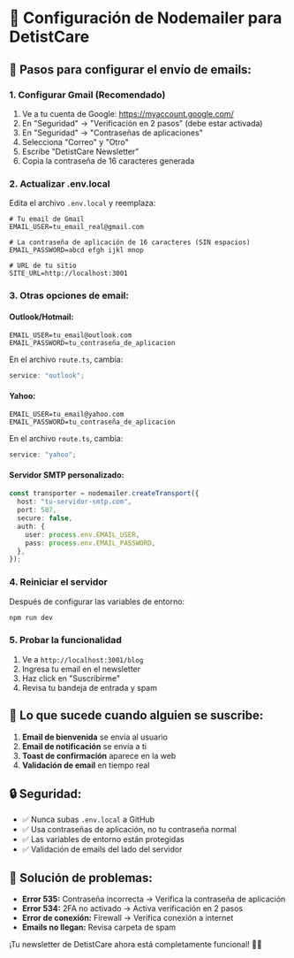 # 📧 Configuración de Nodemailer para DetistCare

## 🔧 Pasos para configurar el envío de emails:

### 1. **Configurar Gmail (Recomendado)**

1. Ve a tu cuenta de Google: https://myaccount.google.com/
2. En "Seguridad" → "Verificación en 2 pasos" (debe estar activada)
3. En "Seguridad" → "Contraseñas de aplicaciones"
4. Selecciona "Correo" y "Otro"
5. Escribe "DetistCare Newsletter"
6. Copia la contraseña de 16 caracteres generada

### 2. **Actualizar .env.local**

Edita el archivo `.env.local` y reemplaza:

```env
# Tu email de Gmail
EMAIL_USER=tu_email_real@gmail.com

# La contraseña de aplicación de 16 caracteres (SIN espacios)
EMAIL_PASSWORD=abcd efgh ijkl mnop

# URL de tu sitio
SITE_URL=http://localhost:3001
```

### 3. **Otras opciones de email:**

#### **Outlook/Hotmail:**

```env
EMAIL_USER=tu_email@outlook.com
EMAIL_PASSWORD=tu_contraseña_de_aplicacion
```

En el archivo `route.ts`, cambia:

```typescript
service: "outlook";
```

#### **Yahoo:**

```env
EMAIL_USER=tu_email@yahoo.com
EMAIL_PASSWORD=tu_contraseña_de_aplicacion
```

En el archivo `route.ts`, cambia:

```typescript
service: "yahoo";
```

#### **Servidor SMTP personalizado:**

```typescript
const transporter = nodemailer.createTransport({
  host: "tu-servidor-smtp.com",
  port: 587,
  secure: false,
  auth: {
    user: process.env.EMAIL_USER,
    pass: process.env.EMAIL_PASSWORD,
  },
});
```

### 4. **Reiniciar el servidor**

Después de configurar las variables de entorno:

```bash
npm run dev
```

### 5. **Probar la funcionalidad**

1. Ve a `http://localhost:3001/blog`
2. Ingresa tu email en el newsletter
3. Haz click en "Suscribirme"
4. Revisa tu bandeja de entrada y spam

## 🎯 **Lo que sucede cuando alguien se suscribe:**

1. **Email de bienvenida** se envía al usuario
2. **Email de notificación** se envía a ti
3. **Toast de confirmación** aparece en la web
4. **Validación de email** en tiempo real

## 🔒 **Seguridad:**

- ✅ Nunca subas `.env.local` a GitHub
- ✅ Usa contraseñas de aplicación, no tu contraseña normal
- ✅ Las variables de entorno están protegidas
- ✅ Validación de emails del lado del servidor

## 🚨 **Solución de problemas:**

- **Error 535:** Contraseña incorrecta → Verifica la contraseña de aplicación
- **Error 534:** 2FA no activado → Activa verificación en 2 pasos
- **Error de conexión:** Firewall → Verifica conexión a internet
- **Emails no llegan:** Revisa carpeta de spam

¡Tu newsletter de DetistCare ahora está completamente funcional! 🦷✨
